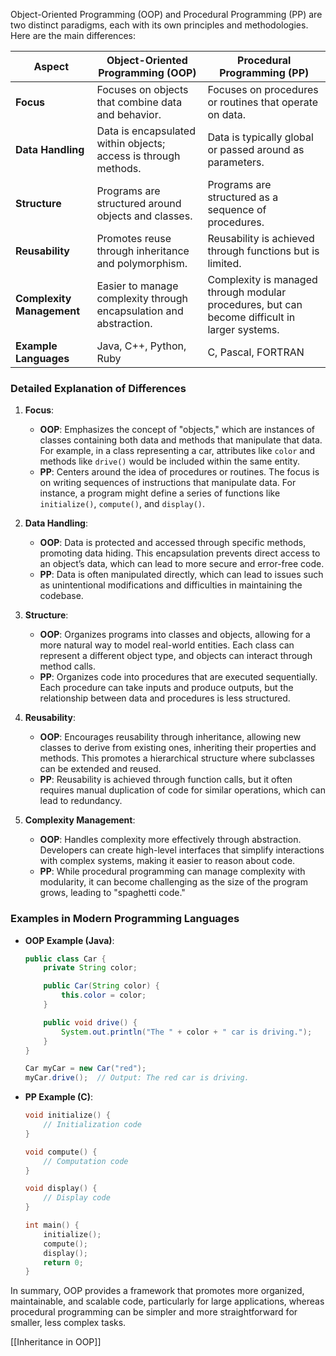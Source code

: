 Object-Oriented Programming (OOP) and Procedural Programming (PP) are two distinct paradigms, each with its own principles and methodologies. Here are the main differences:

| Aspect                         | Object-Oriented Programming (OOP)                            | Procedural Programming (PP)                           |
|--------------------------------|------------------------------------------------------------|-----------------------------------------------------|
| **Focus**                      | Focuses on objects that combine data and behavior.         | Focuses on procedures or routines that operate on data. |
| **Data Handling**             | Data is encapsulated within objects; access is through methods. | Data is typically global or passed around as parameters. |
| **Structure**                  | Programs are structured around objects and classes.        | Programs are structured as a sequence of procedures.  |
| **Reusability**                | Promotes reuse through inheritance and polymorphism.       | Reusability is achieved through functions but is limited. |
| **Complexity Management**      | Easier to manage complexity through encapsulation and abstraction. | Complexity is managed through modular procedures, but can become difficult in larger systems. |
| **Example Languages**          | Java, C++, Python, Ruby                                     | C, Pascal, FORTRAN                                   |

### Detailed Explanation of Differences

1. **Focus**:
   - **OOP**: Emphasizes the concept of "objects," which are instances of classes containing both data and methods that manipulate that data. For example, in a class representing a car, attributes like `color` and methods like `drive()` would be included within the same entity.
   - **PP**: Centers around the idea of procedures or routines. The focus is on writing sequences of instructions that manipulate data. For instance, a program might define a series of functions like `initialize()`, `compute()`, and `display()`.

2. **Data Handling**:
   - **OOP**: Data is protected and accessed through specific methods, promoting data hiding. This encapsulation prevents direct access to an object’s data, which can lead to more secure and error-free code.
   - **PP**: Data is often manipulated directly, which can lead to issues such as unintentional modifications and difficulties in maintaining the codebase.

3. **Structure**:
   - **OOP**: Organizes programs into classes and objects, allowing for a more natural way to model real-world entities. Each class can represent a different object type, and objects can interact through method calls.
   - **PP**: Organizes code into procedures that are executed sequentially. Each procedure can take inputs and produce outputs, but the relationship between data and procedures is less structured.

4. **Reusability**:
   - **OOP**: Encourages reusability through inheritance, allowing new classes to derive from existing ones, inheriting their properties and methods. This promotes a hierarchical structure where subclasses can be extended and reused.
   - **PP**: Reusability is achieved through function calls, but it often requires manual duplication of code for similar operations, which can lead to redundancy.

5. **Complexity Management**:
   - **OOP**: Handles complexity more effectively through abstraction. Developers can create high-level interfaces that simplify interactions with complex systems, making it easier to reason about code.
   - **PP**: While procedural programming can manage complexity with modularity, it can become challenging as the size of the program grows, leading to "spaghetti code."

### Examples in Modern Programming Languages

- **OOP Example (Java)**:
  ```java
  public class Car {
      private String color;

      public Car(String color) {
          this.color = color;
      }

      public void drive() {
          System.out.println("The " + color + " car is driving.");
      }
  }

  Car myCar = new Car("red");
  myCar.drive();  // Output: The red car is driving.
  ```

- **PP Example (C)**:
  ```c
  void initialize() {
      // Initialization code
  }

  void compute() {
      // Computation code
  }

  void display() {
      // Display code
  }

  int main() {
      initialize();
      compute();
      display();
      return 0;
  }
  ```

In summary, OOP provides a framework that promotes more organized, maintainable, and scalable code, particularly for large applications, whereas procedural programming can be simpler and more straightforward for smaller, less complex tasks.

[[Inheritance in OOP]]